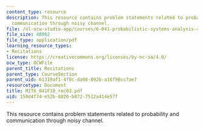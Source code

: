 ```yaml
---
content_type: resource
description: This resource contains problem statements related to probability and
  communication through noisy channel.
file: /ol-ocw-studio-app/courses/6-041-probabilistic-systems-analysis-and-applied-probability-fall-2010/150d4f74e52b8820b8727512a414e57f_MIT6_041F10_rec03.pdf
file_size: 48962
file_type: application/pdf
learning_resource_types:
- Recitations
license: https://creativecommons.org/licenses/by-nc-sa/4.0/
ocw_type: OCWFile
parent_title: Recitations
parent_type: CourseSection
parent_uid: 61319af1-4f0c-da08-892b-a16f98cc7ae7
resourcetype: Document
title: MIT6_041F10_rec03.pdf
uid: 150d4f74-e52b-8820-b872-7512a414e57f
---
```

This resource contains problem statements related to probability and communication through noisy channel.